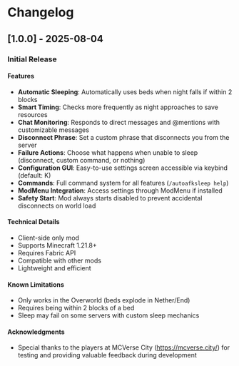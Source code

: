 # Changelog

## [1.0.0] - 2025-08-04

### Initial Release

#### Features
- **Automatic Sleeping**: Automatically uses beds when night falls if within 2 blocks
- **Smart Timing**: Checks more frequently as night approaches to save resources
- **Chat Monitoring**: Responds to direct messages and @mentions with customizable messages
- **Disconnect Phrase**: Set a custom phrase that disconnects you from the server
- **Failure Actions**: Choose what happens when unable to sleep (disconnect, custom command, or nothing)
- **Configuration GUI**: Easy-to-use settings screen accessible via keybind (default: K)
- **Commands**: Full command system for all features (`/autoafksleep help`)
- **ModMenu Integration**: Access settings through ModMenu if installed
- **Safety Start**: Mod always starts disabled to prevent accidental disconnects on world load

#### Technical Details
- Client-side only mod
- Supports Minecraft 1.21.8+
- Requires Fabric API
- Compatible with other mods
- Lightweight and efficient

#### Known Limitations
- Only works in the Overworld (beds explode in Nether/End)
- Requires being within 2 blocks of a bed
- Sleep may fail on some servers with custom sleep mechanics

#### Acknowledgments
- Special thanks to the players at MCVerse City (https://mcverse.city/) for testing and providing valuable feedback during development